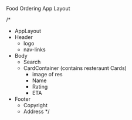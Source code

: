 Food Ordering App Layout

/\*

- AppLayout
- Header
  - logo
  - nav-links
- Body
  - Search
  - CardContainer (contains resteraunt Cards)
    - image of res
    - Name
    - Rating
    - ETA
- Footer
  - Copyright
  - Address
    \*/
